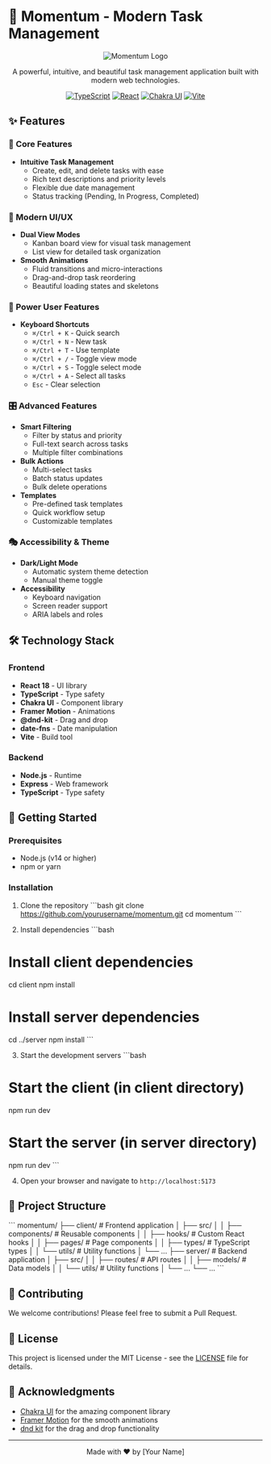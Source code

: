 # 🚀 Momentum - Modern Task Management

<div align="center">

![Momentum Logo](path/to/logo.png)

A powerful, intuitive, and beautiful task management application built with modern web technologies.

[![TypeScript](https://img.shields.io/badge/TypeScript-007ACC?style=for-the-badge&logo=typescript&logoColor=white)](https://www.typescriptlang.org/)
[![React](https://img.shields.io/badge/React-20232A?style=for-the-badge&logo=react&logoColor=61DAFB)](https://reactjs.org/)
[![Chakra UI](https://img.shields.io/badge/Chakra_UI-319795?style=for-the-badge&logo=chakra-ui&logoColor=white)](https://chakra-ui.com/)
[![Vite](https://img.shields.io/badge/Vite-646CFF?style=for-the-badge&logo=vite&logoColor=white)](https://vitejs.dev/)

</div>

## ✨ Features

### 🎯 Core Features
- **Intuitive Task Management**
  - Create, edit, and delete tasks with ease
  - Rich text descriptions and priority levels
  - Flexible due date management
  - Status tracking (Pending, In Progress, Completed)

### 🎨 Modern UI/UX
- **Dual View Modes**
  - Kanban board view for visual task management
  - List view for detailed task organization
- **Smooth Animations**
  - Fluid transitions and micro-interactions
  - Drag-and-drop task reordering
  - Beautiful loading states and skeletons

### 🎹 Power User Features
- **Keyboard Shortcuts**
  - `⌘/Ctrl + K` - Quick search
  - `⌘/Ctrl + N` - New task
  - `⌘/Ctrl + T` - Use template
  - `⌘/Ctrl + /` - Toggle view mode
  - `⌘/Ctrl + S` - Toggle select mode
  - `⌘/Ctrl + A` - Select all tasks
  - `Esc` - Clear selection

### 🎛️ Advanced Features
- **Smart Filtering**
  - Filter by status and priority
  - Full-text search across tasks
  - Multiple filter combinations
- **Bulk Actions**
  - Multi-select tasks
  - Batch status updates
  - Bulk delete operations
- **Templates**
  - Pre-defined task templates
  - Quick workflow setup
  - Customizable templates

### 🎭 Accessibility & Theme
- **Dark/Light Mode**
  - Automatic system theme detection
  - Manual theme toggle
- **Accessibility**
  - Keyboard navigation
  - Screen reader support
  - ARIA labels and roles

## 🛠️ Technology Stack

### Frontend
- **React 18** - UI library
- **TypeScript** - Type safety
- **Chakra UI** - Component library
- **Framer Motion** - Animations
- **@dnd-kit** - Drag and drop
- **date-fns** - Date manipulation
- **Vite** - Build tool

### Backend
- **Node.js** - Runtime
- **Express** - Web framework
- **TypeScript** - Type safety

## 🚀 Getting Started

### Prerequisites
- Node.js (v14 or higher)
- npm or yarn

### Installation

1. Clone the repository
\`\`\`bash
git clone https://github.com/yourusername/momentum.git
cd momentum
\`\`\`

2. Install dependencies
\`\`\`bash
# Install client dependencies
cd client
npm install

# Install server dependencies
cd ../server
npm install
\`\`\`

3. Start the development servers
\`\`\`bash
# Start the client (in client directory)
npm run dev

# Start the server (in server directory)
npm run dev
\`\`\`

4. Open your browser and navigate to `http://localhost:5173`

## 🎯 Project Structure

\`\`\`
momentum/
├── client/                # Frontend application
│   ├── src/
│   │   ├── components/   # Reusable components
│   │   ├── hooks/        # Custom React hooks
│   │   ├── pages/        # Page components
│   │   ├── types/        # TypeScript types
│   │   └── utils/        # Utility functions
│   └── ...
├── server/               # Backend application
│   ├── src/
│   │   ├── routes/      # API routes
│   │   ├── models/      # Data models
│   │   └── utils/       # Utility functions
│   └── ...
└── ...
\`\`\`

## 🤝 Contributing

We welcome contributions! Please feel free to submit a Pull Request.

## 📝 License

This project is licensed under the MIT License - see the [LICENSE](LICENSE) file for details.

## 🙏 Acknowledgments

- [Chakra UI](https://chakra-ui.com/) for the amazing component library
- [Framer Motion](https://www.framer.com/motion/) for the smooth animations
- [dnd kit](https://dndkit.com/) for the drag and drop functionality

---

<div align="center">
Made with ❤️ by [Your Name]
</div> 